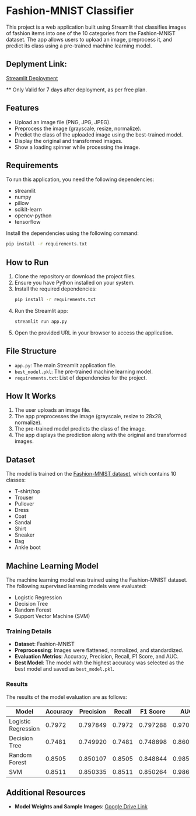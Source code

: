 # Fashion-MNIST Classifier

This project is a web application built using Streamlit that classifies images of fashion items into one of the 10 categories from the Fashion-MNIST dataset. The app allows users to upload an image, preprocess it, and predict its class using a pre-trained machine learning model.

## Deplyment Link:
[Streamlit Deployment](https://recenttrendinai-js2uj2wu5eshotbthtvqqr.streamlit.app/)

** Only Valid for 7 days after deployment, as per free plan.

## Features
- Upload an image file (PNG, JPG, JPEG).
- Preprocess the image (grayscale, resize, normalize).
- Predict the class of the uploaded image using the best-trained model.
- Display the original and transformed images.
- Show a loading spinner while processing the image.

## Requirements
To run this application, you need the following dependencies:

- streamlit
- numpy
- pillow
- scikit-learn
- opencv-python
- tensorflow

Install the dependencies using the following command:
```bash
pip install -r requirements.txt
```

## How to Run
1. Clone the repository or download the project files.
2. Ensure you have Python installed on your system.
3. Install the required dependencies:
   ```bash
   pip install -r requirements.txt
   ```
4. Run the Streamlit app:
   ```bash
   streamlit run app.py
   ```
5. Open the provided URL in your browser to access the application.

## File Structure
- `app.py`: The main Streamlit application file.
- `best_model.pkl`: The pre-trained machine learning model.
- `requirements.txt`: List of dependencies for the project.

## How It Works
1. The user uploads an image file.
2. The app preprocesses the image (grayscale, resize to 28x28, normalize).
3. The pre-trained model predicts the class of the image.
4. The app displays the prediction along with the original and transformed images.

## Dataset
The model is trained on the [Fashion-MNIST dataset](https://github.com/zalandoresearch/fashion-mnist), which contains 10 classes:
- T-shirt/top
- Trouser
- Pullover
- Dress
- Coat
- Sandal
- Shirt
- Sneaker
- Bag
- Ankle boot

## Machine Learning Model

The machine learning model was trained using the Fashion-MNIST dataset. The following supervised learning models were evaluated:

- Logistic Regression
- Decision Tree
- Random Forest
- Support Vector Machine (SVM)

### Training Details
- **Dataset**: Fashion-MNIST
- **Preprocessing**: Images were flattened, normalized, and standardized.
- **Evaluation Metrics**: Accuracy, Precision, Recall, F1 Score, and AUC.
- **Best Model**: The model with the highest accuracy was selected as the best model and saved as `best_model.pkl`.

### Results
The results of the model evaluation are as follows:

| Model                | Accuracy | Precision | Recall | F1 Score | AUC   |
|----------------------|----------|-----------|--------|----------|-------|
| Logistic Regression  | 0.7972   | 0.797849  | 0.7972 | 0.797288 | 0.970087 |
| Decision Tree        | 0.7481   | 0.749920  | 0.7481 | 0.748898 | 0.860056 |
| Random Forest        | 0.8505   | 0.850107  | 0.8505 | 0.848844 | 0.985586 |
| SVM                  | 0.8511   | 0.850335  | 0.8511 | 0.850264 | 0.986410 |

## Additional Resources

- **Model Weights and Sample Images**: [Google Drive Link](https://drive.google.com/drive/folders/1NeEtFYgRbQbEyJRtSfi2h_TElcQBcLam?usp=share_link)


